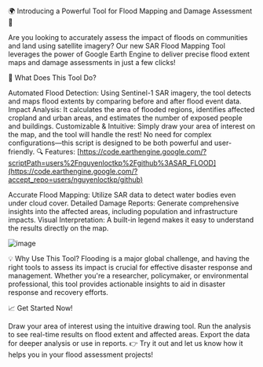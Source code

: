 🌍 Introducing a Powerful Tool for Flood Mapping and Damage Assessment 🌊

Are you looking to accurately assess the impact of floods on communities and land using satellite imagery? Our new SAR Flood Mapping Tool leverages the power of Google Earth Engine to deliver precise flood extent maps and damage assessments in just a few clicks!

🚀 What Does This Tool Do?

Automated Flood Detection: Using Sentinel-1 SAR imagery, the tool detects and maps flood extents by comparing before and after flood event data.
Impact Analysis: It calculates the area of flooded regions, identifies affected cropland and urban areas, and estimates the number of exposed people and buildings.
Customizable & Intuitive: Simply draw your area of interest on the map, and the tool will handle the rest! No need for complex configurations—this script is designed to be both powerful and user-friendly.
🔍 Features:
[https://code.earthengine.google.com/?scriptPath=users%2Fnguyenloctkp%2Fgithub%3ASAR_FLOOD](https://code.earthengine.google.com/?accept_repo=users/nguyenloctkp/github)

Accurate Flood Mapping: Utilize SAR data to detect water bodies even under cloud cover.
Detailed Damage Reports: Generate comprehensive insights into the affected areas, including population and infrastructure impacts.
Visual Interpretation: A built-in legend makes it easy to understand the results directly on the map.

![image](https://github.com/user-attachments/assets/53d0fa67-e303-4b82-aa3a-ec08c0983b89)



💡 Why Use This Tool?
Flooding is a major global challenge, and having the right tools to assess its impact is crucial for effective disaster response and management. Whether you're a researcher, policymaker, or environmental professional, this tool provides actionable insights to aid in disaster response and recovery efforts.

📈 Get Started Now!

Draw your area of interest using the intuitive drawing tool.
Run the analysis to see real-time results on flood extent and affected areas.
Export the data for deeper analysis or use in reports.
👉 Try it out and let us know how it helps you in your flood assessment projects!
